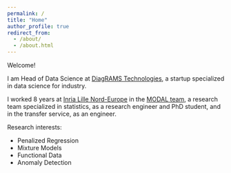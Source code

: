 ```yaml
---
permalink: /
title: "Home"
author_profile: true
redirect_from:
  - /about/
  - /about.html
---
```


Welcome!

I am Head of Data Science at [DiagRAMS Technologies](https://diagrams-technologies.com/), a startup specialized in data science for industry.

I worked 8 years at [Inria Lille Nord-Europe](https://www.inria.fr/en/inria-centre-university-lille) in the [MODAL team](https://team.inria.fr/modal/), a research team specialized in statistics, as a research engineer and PhD student, and in the transfer service, as an engineer.

Research interests:

- Penalized Regression
- Mixture Models
- Functional Data
- Anomaly Detection

